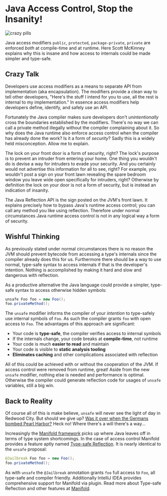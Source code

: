# Java Access Control, Stop the Insanity!

![crazy pills](http://manifold.systems/images/crazypills.png)

Java access modifiers `public`, `protected`, `package-private`, `private` are enforced *both* at compile-time and at
runtime. Here Scott McKinney explains why this is insane and how access to internals could be made simpler and
type-safe.

## Crazy Talk

Developers use access modifiers as a means to separate API from implementation (aka encapsulation). The modifiers
provide a clean way to tell other developers, "Here's the stuff I intend for you to use, all the rest is internal to my
implementation."  In essence access modifiers help developers define, identify, and safely use an API.

Fortunately the Java compiler makes sure developers don't *unintentionally* cross the boundaries established by the
modifiers. There's no way we can call a private method illegally without the compiler complaining about it. So why does
the Java runtime also enforce access control when the compiler has already done the work? Is it a form of *security*?
Sadly this is a widely held misconception. Allow me to explain. 

The lock on your front door is a form of security, right?  The lock's purpose is to prevent an intruder from entering
your home.  One thing you wouldn't do is devise a way for intruders to evade your security. And you certainly would not
advertise this information for all to see, right?  For example, you wouldn't post a sign on your front lawn revealing
the spare bedroom window you leave wide open specifically for intruders, right?  Otherwise by definition the lock on
your door is not a form of security, but is instead an indication of insanity.  

The Java Reflection API is the sign posted on the JVM's front lawn. It explains precisely how to bypass Java's runtime
access control; you can call any method you like using reflection. Therefore under normal circumstances Java runtime
access control is not in any logical way a form of security.

## Wishful Thinking

As previously stated under normal circumstances there is no reason the JVM should prevent bytecode from accessing a
type's internals since the compiler already does this for us. Furthermore there should be a way to use normal, type-safe
syntax to access internals if that is the developer's intention. Nothing is accomplished by making it hard and slow and
dangerous with reflection.

As a productive alternative the Java language could provide a simpler, type-safe syntax to access otherwise hidden
symbols:
```java
unsafe Foo foo = new Foo();
foo.privateMethod();
```
The `unsafe` modifier informs the compiler of your *intention* to type-safely use internal symbols of `Foo`. As such
the compiler grants `foo` with open access to `Foo`.  The advantages of this approach are significant:
* Your code is **type-safe**, the compiler verifies access to internal symbols
* If the internals change, your code breaks at **compile-time**, not runtime
* Your code is much **easier to read** and maintain
* Your code is visible to **static analysis tooling** 
* **Eliminates caching** and other complications associated with reflection

All of this could be achieved with or without the cooperation of the JVM.  If access control were removed from runtime,
great! Aside from the new `unsafe` modifier, nothing else is needed and performance is optimal.  Otherwise the compiler
could generate reflection code for usages of `unsafe` variables, still a big win.

## Back to Reality

Of course all of this is make believe, `unsafe` will never see the light of day in Redwood City. But should we give up?
[Was it over when the Germans bombed Pearl Harbor?](https://www.youtube.com/watch?v=Wv5c2YR1lVE) Heck no! Where there's
a will there's a way... 

Increasingly the [Manifold framework](http://manifold.systems) picks up where Java leaves off in terms of type system
shortcomings. In the case of access control Manifold provides a feature aptly named [Type-safe Reflection](https://github.com/manifold-systems/manifold/tree/master/manifold-deps-parent/manifold-ext#type-safe-reflection-via-jailbreak).
It is nearly identical to the `unsafe` proposal:
```java
@Jailbreak Foo foo = new Foo();
foo.privateMethod();
```       
As with `unsafe` the `@Jailbreak` annotation grants `foo` full access to `Foo`, all type-safe and compiler friendly.
Additionally IntelliJ IDEA provides comprehensive support for Manifold via plugin. Read more about Type-safe Reflection
and other features at [Manifold](http://manifold.systems).  
 

 